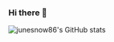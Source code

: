 ### Hi there 👋

<!--
**junesnow86/junesnow86** is a ✨ _special_ ✨ repository because its `README.md` (this file) appears on your GitHub profile.

Here are some ideas to get you started:

- 🔭 I’m currently working on ...
- 🌱 I’m currently learning ...
- 👯 I’m looking to collaborate on ...
- 🤔 I’m looking for help with ...
- 💬 Ask me about ...
- 📫 How to reach me: ...
- 😄 Pronouns: ...
- ⚡ Fun fact: ...
-->
![junesnow86's GitHub stats](https://github-readme-stats.vercel.app/api?username=junesnow86&show_icons=true&theme=tokyonight)

